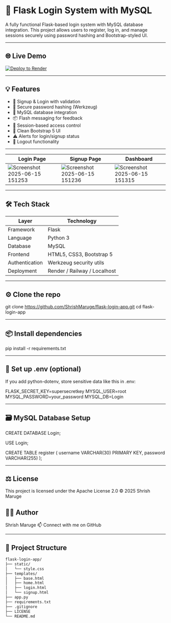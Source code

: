 # 🔐 Flask Login System with MySQL

A fully functional Flask-based login system with MySQL database integration. This project allows users to register, log in, and manage sessions securely using password hashing and Bootstrap-styled UI.

---

## 🌐 Live Demo

[![Deploy to Render](https://img.shields.io/badge/deployed-on--render-success?style=for-the-badge&logo=render)]([https://your-deployed-link.onrender.com](https://flask-login-app-kn5d.onrender.com))

---

## 💡 Features

- 🧾 Signup & Login with validation
- 🔐 Secure password hashing (Werkzeug)
- 💼 MySQL database integration
- 📦 Flash messaging for feedback
- 🧠 Session-based access control
- 🎨 Clean Bootstrap 5 UI
- ⚠️ Alerts for login/signup status
- 🚪 Logout functionality

---
| Login Page                      | Signup Page                       | Dashboard                     |
| ------------------------------- | --------------------------------- | ----------------------------- |
| ![Screenshot 2025-06-15 151253](https://github.com/user-attachments/assets/4a4f66b7-f8ce-4d75-9780-18dfc0aafb0b) | ![Screenshot 2025-06-15 151236](https://github.com/user-attachments/assets/17b80b65-df61-4e89-90c7-6f9f36745118) | ![Screenshot 2025-06-15 151315](https://github.com/user-attachments/assets/45cf36f1-2933-4a50-a814-1258a899efa8) |

---

## 🛠 Tech Stack

| Layer          | Technology                  |
|----------------|------------------------------|
| Framework      | Flask                        |
| Language       | Python 3                     |
| Database       | MySQL                        |
| Frontend       | HTML5, CSS3, Bootstrap 5     |
| Authentication | Werkzeug security utils      |
| Deployment     | Render / Railway / Localhost |

---

## ⚙️ Clone the repo

git clone https://github.com/ShrishMaruge/flask-login-app.git
cd flask-login-app

---

## 📦 Install dependencies

pip install -r requirements.txt

---
## 🔐 Set up .env (optional)
If you add python-dotenv, store sensitive data like this in .env:

FLASK_SECRET_KEY=supersecretkey
MYSQL_USER=root
MYSQL_PASSWORD=your_password
MYSQL_DB=Login

---

## 🗃️ MySQL Database Setup

CREATE DATABASE Login;

USE Login;

CREATE TABLE register (
    username VARCHAR(30) PRIMARY KEY,
    password VARCHAR(255)
);

---
## ⚖️ License
This project is licensed under the Apache License 2.0
© 2025 Shrish Maruge

## 🙋‍♂️ Author
Shrish Maruge
📫 Connect with me on GitHub

---

## 📂 Project Structure

```bash
flask-login-app/
├── static/
│   └── style.css
├── templates/
│   ├── base.html
│   ├── home.html
│   ├── login.html
│   └── signup.html
├── app.py
├── requirements.txt
├── .gitignore
├── LICENSE
└── README.md



